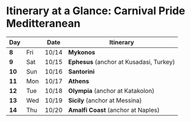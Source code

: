# Itinerary at a Glance: Carnival Pride Meditteranean
| Day   |     | Date  | Itinerary                                                                |
| ----  | --- | ----- | ------------------------------------------------------------------------ |
| **8** | Fri | 10/14 | <Link to="39">**Mykonos**</Link> |
| **9** | Sat | 10/15 | <Link to="40">**Ephesus** (anchor at Kusadasi, Turkey)</Link> |
| **10** | Sun | 10/16 | <Link to="41">**Santorini**</Link> |
| **11** | Mon | 10/17 | <Link to="42">**Athens**</Link> |
| **12** | Tue | 10/18 | <Link to="43">**Olympia** (anchor at Katakolon)</Link> |
| **13** | Wed | 10/19 | <Link to="44">**Sicily** (anchor at Messina)</Link> |
| **14** | Thu | 10/20 | <Link to="45">**Amalfi Coast** (anchor at Naples)</Link> |